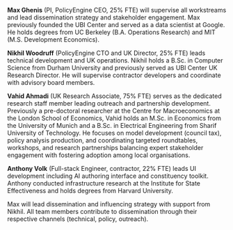 <!-- F) Research and Engagement Team -->
<!-- Maximum 250 words -->

**Max Ghenis** (PI, PolicyEngine CEO, 25% FTE) will supervise all workstreams and lead dissemination strategy and stakeholder engagement. Max previously founded the UBI Center and served as a data scientist at Google. He holds degrees from UC Berkeley (B.A. Operations Research) and MIT (M.S. Development Economics).

**Nikhil Woodruff** (PolicyEngine CTO and UK Director, 25% FTE) leads technical development and UK operations. Nikhil holds a B.Sc. in Computer Science from Durham University and previously served as UBI Center UK Research Director. He will supervise contractor developers and coordinate with advisory board members.

**Vahid Ahmadi** (UK Research Associate, 75% FTE) serves as the dedicated research staff member leading outreach and partnership development. Previously a pre-doctoral researcher at the Centre for Macroeconomics at the London School of Economics, Vahid holds an M.Sc. in Economics from the University of Munich and a B.Sc. in Electrical Engineering from Sharif University of Technology. He focuses on model development (council tax), policy analysis production, and coordinating targeted roundtables, workshops, and research partnerships balancing expert stakeholder engagement with fostering adoption among local organisations.

**Anthony Volk** (Full-stack Engineer, contractor, 22% FTE) leads UI development including AI authoring interface and constituency toolkit. Anthony conducted infrastructure research at the Institute for State Effectiveness and holds degrees from Harvard University.

Max will lead dissemination and influencing strategy with support from Nikhil. All team members contribute to dissemination through their respective channels (technical, policy, outreach).
